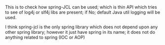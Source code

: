 This is to check how spring-JCL can be used; which is thin API which tries to see of log4j or slf4j libs are present; if No; default Java util logging will be used.

I think spring-jcl is the only spring library which does not depend upon any other spring library; however it just have spring in its name; it does not do anything related to spring (IOC or AOP)